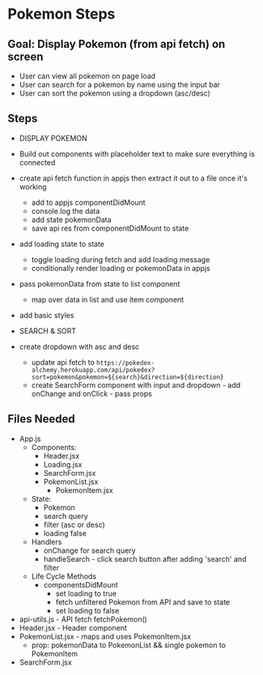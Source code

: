 # Pokemon Steps 

## Goal: Display Pokemon (from api fetch) on screen
- User can view all pokemon on page load
- User can search for a pokemon by name using the input bar
- User can sort the pokemon using a dropdown (asc/desc)

## Steps
- DISPLAY POKEMON 
- Build out components with placeholder text to make sure everything is connected
- create api fetch function in appjs then extract it out to a file once it's working
  - add to appjs componentDidMount
  - console.log the data
  - add state pokemonData
  - save api res from componentDidMount to state
- add loading state to state 
  - toggle loading during fetch and add loading message
  - conditionally render loading or pokemonData in appjs 
- pass pokemonData from state to list component
  - map over data in list and use item component
- add basic styles

- SEARCH & SORT
- create dropdown with asc and desc
  - update api fetch to `https://pokedex-alchemy.herokuapp.com/api/pokedex?sort=pokemon&pokemon=${search}&direction=${direction}` 
  - create SearchForm component with input and dropdown - add onChange and onClick - pass props


## Files Needed
- App.js
  - Components:
    - Header.jsx
    - Loading.jsx
    - SearchForm.jsx
    - PokemonList.jsx
      - PokemonItem.jsx
  - State:
    - Pokemon
    - search query
    - filter (asc or desc)
    - loading false
  - Handlers
    - onChange for search query
    - handleSearch - click search button after adding 'search' and filter
  - Life Cycle Methods
    - componentsDidMount
      - set loading to true 
      - fetch unfiltered Pokemon from API and save to state
      - set loading to false
- api-utils.js - API fetch fetchPokemon()
- Header.jsx - Header component
- PokemonList.jsx - maps and uses PokemonItem.jsx
  - prop: pokemonData to PokemonList && single pokemon to PokemonItem
- SearchForm.jsx 
